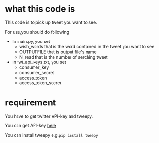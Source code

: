 # what this code is
This code is to pick up tweet you want to see.

For use,you should do following
- In main.py, you set 
    - wish_words that is the word contained in the tweet you want to see
    - OUTPUTFILE that is output file's name
    - N_read that is the number of serching tweet
- In twi_api_keys.txt, you set
    - consumer_key
    - consumer_secret
    - access_token
    - access_token_secret

# requirement
You have to get twitter API-key and tweepy.

You can get API-key [here](https://developer.twitter.com/content/developer-twitter/ja.html)

You can install tweepy e.g.`pip install tweepy`